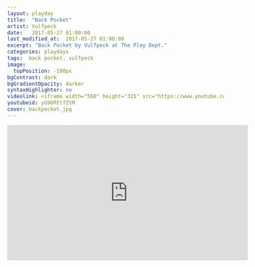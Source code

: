 ```yaml
---
layout: playday
title:  "Back Pocket"
artist: Vulfpeck
date:   2017-05-27 01:00:00
last_modified_at:  2017-05-27 01:00:00
excerpt: "Back Pocket by Vulfpeck at The Play Dept."
categories: playdays
tags:  back pocket, vulfpeck
image:
  topPosition: -100px
bgContrast: dark
bgGradientOpacity: darker
syntaxHighlighter: no
videolink: <iframe width="560" height="315" src="https://www.youtube.com/embed/yG96RttfZtM?rel=0&amp;showinfo=0" frameborder="0" allowfullscreen></iframe>
youtubeid: yG96RttfZtM
cover: backpocket.jpg
---
```


<iframe width="560" height="315" src="https://www.youtube.com/embed/yG96RttfZtM?rel=0&amp;showinfo=0" frameborder="0" allowfullscreen></iframe>
